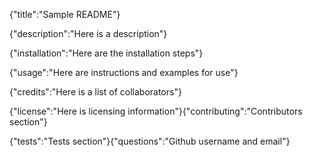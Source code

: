 {"title":"Sample README"}

{"description":"Here is a description"}

{"installation":"Here are the installation steps"}



{"usage":"Here are instructions and examples for use"}

{"credits":"Here is a list of collaborators"}

{"license":"Here is licensing information"}{"contributing":"Contributors section"}



{"tests":"Tests section"}{"questions":"Github username and email"}

